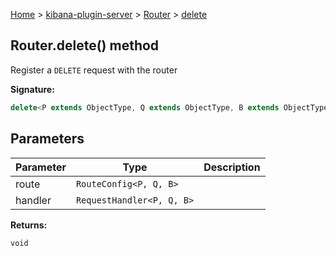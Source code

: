 [Home](./index) &gt; [kibana-plugin-server](./kibana-plugin-server.md) &gt; [Router](./kibana-plugin-server.router.md) &gt; [delete](./kibana-plugin-server.router.delete.md)

## Router.delete() method

Register a `DELETE` request with the router

<b>Signature:</b>

```typescript
delete<P extends ObjectType, Q extends ObjectType, B extends ObjectType>(route: RouteConfig<P, Q, B>, handler: RequestHandler<P, Q, B>): void;
```

## Parameters

|  Parameter | Type | Description |
|  --- | --- | --- |
|  route | <code>RouteConfig&lt;P, Q, B&gt;</code> |  |
|  handler | <code>RequestHandler&lt;P, Q, B&gt;</code> |  |

<b>Returns:</b>

`void`

